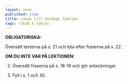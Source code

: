 ```yaml
---
layout: none
published: true
title: Läxan till onsdags lektion
tags: rub16.4 läksyt
---
```

**OBLIGATORISKA:**

Översätt texterna på s. 21 och leta efter fraserna på s. 22.

**OM DU INTE VAR PÅ LEKTIONEN:**

2. Översätt fraserna på s. 18-19 och gör anteckningar.

2. Fyll i s. 1 och 30.
